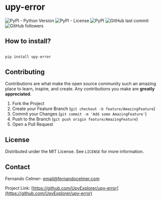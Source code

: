 # upy-error

![PyPI - Python Version](https://img.shields.io/pypi/pyversions/upy-error)
![PyPI - License](https://img.shields.io/pypi/l/upy-error)
![PyPI](https://img.shields.io/pypi/v/upy-error)
![GitHub last commit](https://img.shields.io/github/last-commit/UpyExplorer/upy-error)
![GitHub followers](https://img.shields.io/github/followers/UpyExplorer?label=UpyExplorer&style=social)
<br>

## How to install?
```python

pip install upy-error

```

<!-- CONTRIBUTING -->
## Contributing

Contributions are what make the open source community such an amazing place to learn, inspire, and create. Any contributions you make are **greatly appreciated**.

1. Fork the Project
2. Create your Feature Branch (`git checkout -b feature/AmazingFeature`)
3. Commit your Changes (`git commit -m 'Add some AmazingFeature'`)
4. Push to the Branch (`git push origin feature/AmazingFeature`)
5. Open a Pull Request

<!-- LICENSE -->
## License

Distributed under the MIT License. See `LICENSE` for more information.

<!-- CONTACT -->
## Contact

Fernando Celmer- email@fernandocelmer.com

Project Link: [https://github.com/UpyExplorer/upy-error](https://github.com/UpyExplorer/upy-error)
